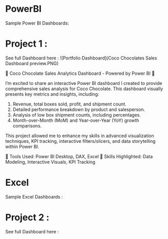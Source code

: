 # PowerBI
Sample Power BI Dashboards:

Project 1 :
===========
See full Dashboard here :
![Portfolio Dashboard](Coco Chocolates Sales Dashboard preview.PNG)

🚀 Coco Chocolate Sales Analytics Dashboard - Powered by Power BI 🍫

I’m excited to share an interactive Power BI dashboard I created to provide comprehensive sales analysis for Coco Chocolate. This dashboard visually presents key metrics and insights, including:

1. Revenue, total boxes sold, profit, and shipment count.
2. Detailed performance breakdown by product and salesperson.
3. Analysis of low box shipment counts, including percentages.
4. Month-over-Month (MoM) and Year-over-Year (YoY) growth comparisons.

This project allowed me to enhance my skills in advanced visualization techniques, KPI tracking, interactive filters/slicers, and data storytelling within Power BI.

🔧 Tools Used: Power BI Desktop, DAX, Excel
🔑 Skills Highlighted: Data Modeling, Interactive Visuals, KPI Tracking


# Excel 
Sample Excel Dashboards :

Project 2 :
============
See full Dashboard here : 
